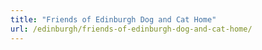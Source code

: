 ```yaml
---
title: "Friends of Edinburgh Dog and Cat Home"
url: /edinburgh/friends-of-edinburgh-dog-and-cat-home/
---
```

